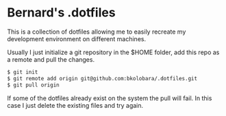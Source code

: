 Bernard's .dotfiles
===================

This is a collection of dotfiles allowing me to easily recreate my development
environment on different machines.

Usually I just initialize a git repository in the $HOME folder, add this repo
as a remote and pull the changes.

```bash
$ git init
$ git remote add origin git@github.com:bkolobara/.dotfiles.git
$ git pull origin
```

If some of the dotfiles already exist on the system the pull will fail. In this
case I just delete the existing files and try again.

